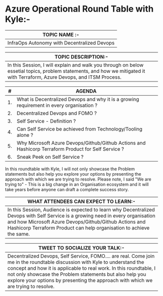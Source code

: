 # Azure Operational Round Table with Kyle:-

| __TOPIC NAME :-__ |
| --------- |
| InfraOps Autonomy with Decentralized Devops |

| __TOPIC DESCRIPTION:-__ |
| --------- |
| In this Session, I will explain and walk you through on below essetial topics, problem statements, and how we mitigated it with Terraform, Azure Devops, and ITSM Process. |

| __#__ | __AGENDA__ |
| --------- | --------- |
| 1. | What is Decentralized Devops and why it is a growing requirement in every organisation ? |
| 2. | Decentralized Devops and FOMO ? |
| 3. | Self Service - Definition ? |
| 4. | Can Self Service be achieved from Technology/Tooling alone ? |
| 5. | Why Microsoft Azure Devops/Github/Github Actions and Hashicorp Terraform Product for Self Service ? |
| 6. | Sneak Peek on Self Service ?  |

In this roundtable with Kyle, I will not only showcase the Problem statements but also help you explore your options by presenting the approach with which we are trying to resolve. 
Please note, I said "We are trying to" - This is a big change in an Organisation ecosystem and it will take years before anyone can draft a complete success story.

| __WHAT ATTENDEES CAN EXPECT TO LEARN:-__ |
| --------- |
| In this Session, Audience is expected to learn why Decentralized Devops with Self Service is a growing need in every organisation and how Microsoft Azure Devops/Github/Github Actions and Hashicorp Terraform Product can help organisation to achieve the same. |

| __TWEET TO SOCIALIZE YOUR TALK:-__ |
| --------- |
| Decentralized Devops, Self Service, FOMO.... are real. Come join me in the roundtable discussion with Kyle to understand the concept and how it is applicable to real work. In this roundtable, I not only showcase the Problem statements but also help you explore your options by presenting the approach with which we are trying to resolve. |





